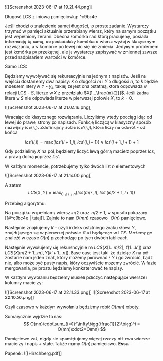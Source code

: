 ![[Screenshot 2023-06-17 at 19.21.44.png]]

Długość LCS z liniową pamięciówką: ^c9bc4e

Jeśli chodzi o znalezienie samej długości, to proste zadanie. Wystarczy trzymać w pamięci aktualnie przerabiany wiersz, który na samym początku jest wypełniony zerami. Obecna komórka nad którą pracujemy, posiada informację tą samą, co posiadałaby komórka o wiersz wyżej w klasycznym rozwiązaniu, a w komórce po lewej nic się nie zmienia. Jedynym problemem jest komórka po przekątnej, ale ją wystarczy zapisywać w zmiennej zawsze przed nadpisaniem wartości w komórce.

Samo LCS:

Będziemy wywoływać się rekurencyjnie na jednym z napisów. Jeśli na wejściu dostaniemy dwa napisy: $X$ o długości $m$ i $Y$ o długości $n$, to $k$ będzie indeksem litery w $Y$ - $y_k$, takiej że jest ona ostatnią, która odpowiada w relacji LCS - $S$, literze w $X$ z przedziału $X[1...\frac{m}{2}]$. Jeśli żadna litera w $S$ nie odpowiada literze w pierwszej połowie $X$, to $k=0$.

![[Screenshot 2023-06-17 at 21.02.16.png]]

Wracając do klasycznego rozwiązania. Liczyliśmy wtedy podciąg idąc od lewej do prawej strony po napisach. Funkcję liczącą w klasyczny sposób nazwijmy $lcs(i, j)$. Zdefiniujmy sobie $lcs'(i,j)$, która liczy na odwrót - od końca.

$$
lcs'(i,j) = \max(lcs'(i+1, j), lcs'(i, j+1)) \;\lor\; lcs'(i+1, j+1)+1
$$

Gdy podzielimy $X$ na pół, będziemy liczyć lewą górną macierz poprzez $lcs$, a prawą dolną poprzez $lcs'$.

W każdym momencie, potrzebujemy tylko dwóch list $n$ elementowych

![[Screenshot 2023-06-17 at 21.14.00.png]]

A zatem
$$
LCS(X,Y) = \max_{0\le l \le n}\{lcs(m/2, l),\; lcs'(m/2+1,l+1)\}
$$

Przebieg algorytmu:

Na początku wypełniamy wiersz $m/2$ oraz $m/2+1$, w sposób pokazany [[#^c9bc4e | tutaj]]. Zajmie to nam $O(mn)$ czasowo i $O(n)$ pamięciowo.

Następnie znajdujemy $k'$ - czyli indeks ostatniego znaku słowa $Y$, znajdującego się w pierwszej połowie $X$'a i będącego w LCS. Możemy go znaleźć w czasie $O(n)$ przechodząc po tych dwóch tablicach.

Następnie wywołujemy się rekurencyjnie na $LCS(X[1...m/2], Y[1...k'])$ oraz $LCS(X[m/2+1...m], Y[k'+1...n])$. Base case jest taki, że dzieląc $X$ na pół zostanie nam jeden znak, który możemy porównać z $Y$ i go zwrócić, bądź nie, albo może być pusty napis, który oczywiście możemy zwrócić. W fazie mergowania, po prostu będziemy konkatenować te napisy.

W każdym wywołaniu będziemy musieli policzyć następujące wiersze i kolumny macierzy:

![[Screenshot 2023-06-17 at 22.11.33.png]]
![[Screenshot 2023-06-17 at 22.10.56.png]]

Czyli czasowo w każdym wywołaniu będziemy robić $O(mn)$ roboty.

Sumarycznie wyjdzie to nas:
$$
O(mn)\cdot\sum_{i=0}^\infty\bigg(\frac{1}{2}\bigg)^i = O(mn)\cdot2=O(mn)
$$

Pamięciowo zaś, nigdy nie spamiętujemy więcej rzeczy niż dwa wiersze macierzy i napis + stałe. Także mamy $O(n)$ pamięciowo. **Essa.**

Paperek:
![[Hirschberg.pdf]]